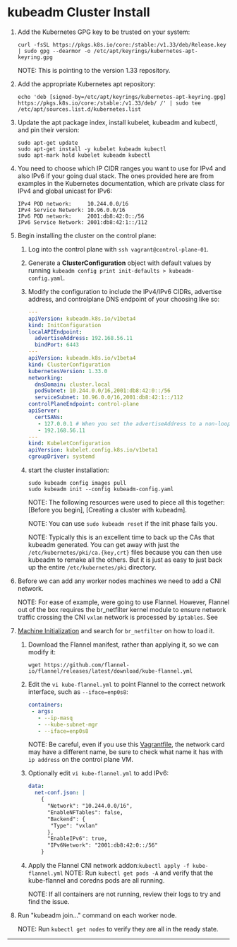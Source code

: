 # kubeadm Cluster Install

1. Add the Kubernetes GPG key to be trusted on your system:
   ```shell
   curl -fsSL https://pkgs.k8s.io/core:/stable:/v1.33/deb/Release.key | sudo gpg --dearmor -o /etc/apt/keyrings/kubernetes-apt-keyring.gpg
   ```
   NOTE: This is pointing to the version 1.33 repository.
2. Add the appropriate Kubernetes apt repository:
   ```shell
   echo 'deb [signed-by=/etc/apt/keyrings/kubernetes-apt-keyring.gpg] https://pkgs.k8s.io/core:/stable:/v1.33/deb/ /' | sudo tee /etc/apt/sources.list.d/kubernetes.list
   ```
3. Update the apt package index, install kubelet, kubeadm and kubectl, and pin their version:
   ```shell
   sudo apt-get update
   sudo apt-get install -y kubelet kubeadm kubectl
   sudo apt-mark hold kubelet kubeadm kubectl
   ```
4. You need to choose which IP CIDR ranges you want to use for IPv4 and also
   IPv6 if your going dual stack. The ones provided here are from examples in
   the Kubernetes documentation, which are private class for IPv4 and
   global unicast for IPv6:
   ```text
   IPv4 POD network:     10.244.0.0/16
   IPv4 Service Network: 10.96.0.0/16
   IPv6 POD network:     2001:db8:42:0::/56
   IPv6 Service Network: 2001:db8:42:1::/112
   ```
5. Begin installing the cluster on the control plane:
   1. Log into the control plane with `ssh vagrant@control-plane-01`.
   2. Generate a **ClusterConfiguration** object with default values by running
      `kubeadm config print init-defaults > kubeadm-config.yaml`.
   3. Modify the configuration to include the IPv4/IPv6 CIDRs, advertise
      address, and controlplane DNS endpoint of your choosing like so:
      ```yaml
      ---
      apiVersion: kubeadm.k8s.io/v1beta4
      kind: InitConfiguration
      localAPIEndpoint:
        advertiseAddress: 192.168.56.11
        bindPort: 6443
      ---
      apiVersion: kubeadm.k8s.io/v1beta4
      kind: ClusterConfiguration
      kubernetesVersion: 1.33.0
      networking:
        dnsDomain: cluster.local
        podSubnet: 10.244.0.0/16,2001:db8:42:0::/56
        serviceSubnet: 10.96.0.0/16,2001:db8:42:1::/112
      controlPlaneEndpoint: control-plane
      apiServer:
        certSANs:
         - 127.0.0.1 # When you set the advertiseAddress to a non-loopback address, you must add the loopback address to the certSANs list.
         - 192.168.56.11
      ---
      kind: KubeletConfiguration
      apiVersion: kubelet.config.k8s.io/v1beta1
      cgroupDriver: systemd
      ```
   4. start the cluster installation:
      ```shell
      sudo kubeadm config images pull
      sudo kubeadm init --config kubeadm-config.yaml
      ```

      NOTE: The following resources were used to piece all this together:
      [Before you begin], [Creating a cluster with kubeadm].

      NOTE: You can use `sudo kubeadm reset` if the init phase fails you.

      NOTE: Typically this is an excellent time to back up the CAs that kubeadm
      generated. You can get away with just the
      `/etc/kubernetes/pki/ca.{key,crt}` files because you can then use kubeadm
      to remake all the others. But it is just as easy to just back up the
      entire `/etc/kubernetes/pki` directory.
6. Before we can add any worker nodes machines we need to add a CNI network.

   NOTE: For ease of example, were going to use Flannel. However, Flannel out of
   the box requires the br_netfilter kernel module to ensure network traffic
   crossing the CNI `vxlan` network is processed by `iptables`. See
7. [Machine Initialization] and search for `br_netfilter` on how to load it.

   1. Download the Flannel manifest, rather than applying it, so we can modify
      it:
      ```shell
      wget https://github.com/flannel-io/flannel/releases/latest/download/kube-flannel.yml
      ```
   2. Edit the `vi kube-flannel.yml` to point Flannel to the correct network
      interface, such as `--iface=enp0s8`:
      ```yaml
      containers:
       - args:
         - --ip-masq
         - --kube-subnet-mgr
         - --iface=enp0s8
      ```
      NOTE: Be careful, even if you use this [Vagrantfile], the network card may
      have a different name, be sure to check what name it has with `ip address`
      on the control plane VM.
   3. Optionally edit `vi kube-flannel.yml` to add IPv6:
      ```yaml
      data:
        net-conf.json: |
          {
            "Network": "10.244.0.0/16",
            "EnableNFTables": false,
            "Backend": {
             "Type": "vxlan"
            },
            "EnableIPv6": true,
            "IPv6Network": "2001:db8:42:0::/56"
          }
      ```
   4. Apply the Flannel CNI network addon:`kubectl apply -f kube-flannel.yml`
      NOTE: Run `kubectl get pods -A` and verify that the kube-flannel and
      coredns pods are all running.

      NOTE: If all containers are not running, review their logs to try and find
      the issue.
8. Run "kubeadm join..." command on each worker node.

   NOTE: Run `kubectl get nodes` to verify they are all in the ready state.

---

[Vagrantfile]: /kubernetes/samples/Vagrantfile
[Machine Initialization]: /kubernetes/2.0-setup-a-virtual-environment.md#machine-initialization
